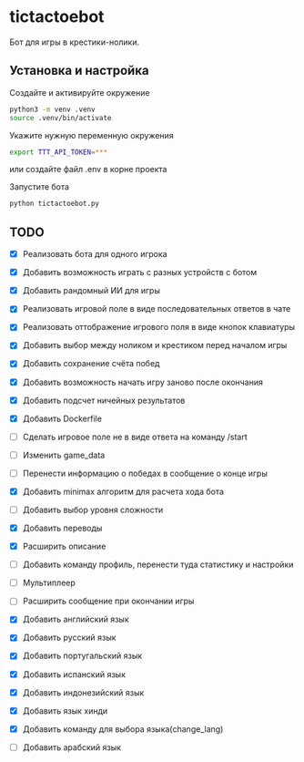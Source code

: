 # tictactoebot

Бот для игры в крестики-нолики.

## Установка и настройка

Создайте и активируйте окружение
```sh
python3 -m venv .venv
source .venv/bin/activate
```

Укажите нужную переменную окружения
```sh
export TTT_API_TOKEN=***
```
или создайте файл .env в корне проекта

Запустите бота
```sh
python tictactoebot.py
```

## TODO

- [x] Реализовать бота для одного игрока
- [x] Добавить возможность играть с разных устройств с ботом
- [x] Добавить рандомный ИИ для игры
- [x] Реализовать игровой поле в виде последовательных ответов в чате
- [x] Реализовать оттображение игрового поля в виде кнопок клавиатуры
- [x] Добавить выбор между ноликом и крестиком перед началом игры
- [x] Добавить сохранение счёта побед
- [x] Добавить возможность начать игру заново после окончания
- [x] Добавить подсчет ничейных результатов
- [x] Добавить Dockerfile
- [ ] Сделать игровое поле не в виде ответа на команду /start
- [ ] Изменить game_data
- [ ] Перенести информацию о победах в сообщение о конце игры
- [x] Добавить minimax алгоритм для расчета хода бота
- [ ] Добавить выбор уровня сложности
- [x] Добавить переводы
- [x] Расширить описание
- [ ] Добавить команду профиль, перенести туда статистику и настройки
- [ ] Мультиплеер
- [ ] Расширить сообщение при окончании игры
- [x] Добавить английский язык
- [x] Добавить русский язык
- [x] Добавить португальский язык
- [x] Добавить испанский язык
- [x] Добавить индонезийский язык
- [x] Добавить язык хинди
- [x] Добавить команду для выбора языка(change_lang)
- [ ] Добавить арабский язык

